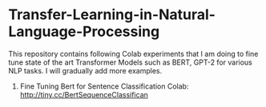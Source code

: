 # Transfer-Learning-in-Natural-Language-Processing

This repository contains following Colab experiments that I am doing to fine tune state of the art Transformer Models such as BERT, GPT-2 for various NLP tasks. I will gradually add more examples.

1) Fine Tuning Bert for Sentence Classification Colab: http://tiny.cc/BertSequenceClassifican
